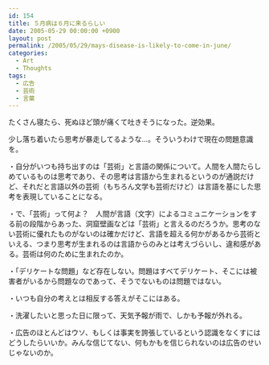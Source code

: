 ```yaml
---
id: 154
title: ５月病は６月に来るらしい
date: 2005-05-29 00:00:00 +0900
layout: post
permalink: /2005/05/29/mays-disease-is-likely-to-come-in-june/
categories:
  - Art
  - Thoughts
tags:
  - 広告
  - 芸術
  - 言葉
---
```

たくさん寝たら、死ぬほど頭が痛くて吐きそうになった。逆効果。

<!--more-->

少し落ち着いたら思考が暴走してるような…。そういうわけで現在の問題意識を。
  
・自分がいつも持ち出すのは「芸術」と言語の関係について。人間を人間たらしめているものは思考であり、その思考は言語から生まれるというのが通説だけど、それだと言語以外の芸術（もちろん文学も芸術だけど）は言語を基にした思考を表現していることになる。

・で、「芸術」って何よ？　人間が言語（文字）によるコミュニケーションをする前の段階からあった、洞窟壁画などは「芸術」と言えるのだろうか。思考のない芸術に優れたものがないのは確かだけど、言語を超える何かがあるから芸術といえる、つまり思考が生まれるのは言語からのみとは考えづらいし、違和感がある。芸術は何のために生まれたのか。

・「デリケートな問題」など存在しない。問題はすべてデリケート、そこには被害者がいるから問題なのであって、そうでないものは問題ではない。

・いつも自分の考えとは相反する答えがそこにはある。

・洗濯したいと思った日に限って、天気予報が雨で、しかも予報が外れる。

・広告のほとんどはウソ、もしくは事実を誇張しているという認識をなくすにはどうしたらいいか。みんな信じてない、何もかもを信じられないのは広告のせいじゃないのか。
